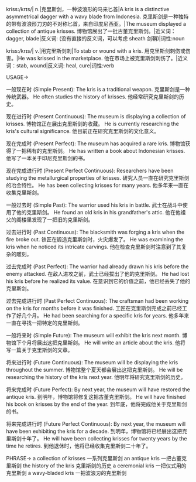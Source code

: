 kriss:/krɪs/| n.|克里斯剑，一种波浪形的马来匕首|A kris is a distinctive asymmetrical dagger with a wavy blade from Indonesia. 克里斯剑是一种独特的带有波浪形刀刃的不对称匕首，来自印度尼西亚。|The museum displayed a collection of antique krisses.  博物馆展出了一批古董克里斯剑。|近义词：dagger, blade|反义词: (没有直接的反义词，可以考虑 sheath 剑鞘)|词性:noun


kriss:/krɪs/| v.|用克里斯剑刺|To stab or wound with a kris. 用克里斯剑刺伤或伤害。|He was krissed in the marketplace. 他在市场上被克里斯剑刺伤了。|近义词：stab, wound|反义词: heal, cure|词性:verb


USAGE->

一般现在时 (Simple Present):
The kris is a traditional weapon.  克里斯剑是一种传统武器。
He often studies the history of krisses. 他经常研究克里斯剑的历史。

现在进行时 (Present Continuous):
The museum is displaying a collection of krisses. 博物馆正在展出克里斯剑的收藏。
He is currently researching the kris's cultural significance. 他目前正在研究克里斯剑的文化意义。

现在完成时 (Present Perfect):
The museum has acquired a rare kris. 博物馆获得了一把稀有的克里斯剑。
He has written a book about Indonesian krisses. 他写了一本关于印尼克里斯剑的书。

现在完成进行时 (Present Perfect Continuous):
Researchers have been studying the metallurgical properties of krisses. 研究人员一直在研究克里斯剑的冶金特性。
He has been collecting krisses for many years. 他多年来一直在收集克里斯剑。

一般过去时 (Simple Past):
The warrior used his kris in battle.  武士在战斗中使用了他的克里斯剑。
He found an old kris in his grandfather's attic. 他在他祖父的阁楼里发现了一把旧的克里斯剑。


过去进行时 (Past Continuous):
The blacksmith was forging a kris when the fire broke out.  铁匠在锻造克里斯剑时，火灾爆发了。
He was examining the kris when he noticed its intricate carvings. 他在检查克里斯剑时注意到了其复杂的雕刻。


过去完成时 (Past Perfect):
The warrior had already drawn his kris before the enemy attacked.  在敌人进攻之前，武士已经拔出了他的克里斯剑。
He had lost his kris before he realized its value. 在意识到它的价值之前，他已经丢失了他的克里斯剑。

过去完成进行时 (Past Perfect Continuous):
The craftsman had been working on the kris for months before it was finished. 工匠在克里斯剑完成之前已经工作了好几个月。
He had been searching for a specific kris for years. 他多年来一直在寻找一把特定的克里斯剑。


一般将来时 (Simple Future):
The museum will exhibit the kris next month. 博物馆下个月将展出这把克里斯剑。
He will write an article about the kris. 他将写一篇关于克里斯剑的文章。


将来进行时 (Future Continuous):
The museum will be displaying the kris throughout the summer. 博物馆整个夏天都会展出这把克里斯剑。
He will be researching the history of the kris next year. 他明年将研究克里斯剑的历史。

将来完成时 (Future Perfect):
By next year, the museum will have restored the antique kris. 到明年，博物馆将修复这把古董克里斯剑。
He will have finished his book on krisses by the end of the year. 到年底，他将完成他关于克里斯剑的书。

将来完成进行时 (Future Perfect Continuous):
By next year, the museum will have been exhibiting the kris for a decade. 到明年，博物馆将已经展出这把克里斯剑十年了。
He will have been collecting krisses for twenty years by the time he retires. 到他退休时，他将已经收集克里斯剑二十年了。


PHRASE->
a collection of krisses  一系列克里斯剑
an antique kris  一把古董克里斯剑
the history of the kris  克里斯剑的历史
a ceremonial kris  一把仪式用的克里斯剑
a wavy-bladed kris 一把波浪刃的克里斯剑
